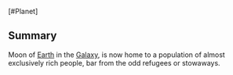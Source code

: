 [#Planet]

## Summary

Moon of [Earth](Earth.md) in the [Galaxy](../Galaxy/Galaxy.md), is now home to a population of almost exclusively rich people, bar from the odd refugees or stowaways.